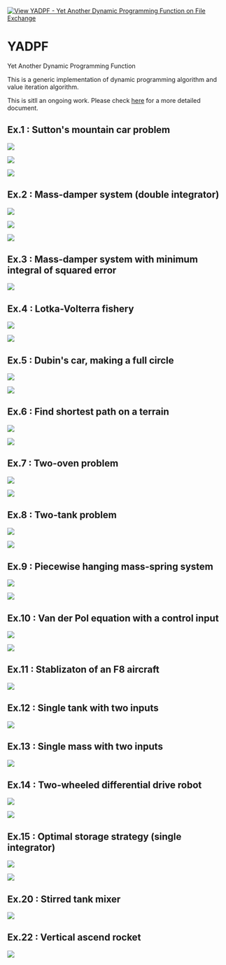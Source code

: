 [![View YADPF - Yet Another Dynamic Programming Function on File Exchange](https://www.mathworks.com/matlabcentral/images/matlab-file-exchange.svg)](https://www.mathworks.com/matlabcentral/fileexchange/100149-yadpf-yet-another-dynamic-programming-function)

# YADPF

Yet Another Dynamic Programming Function

This is a generic implementation of dynamic programming algorithm and value iteration algorithm.

This is sitll an ongoing work. Please check [here](https://www.mathcha.io/editor/X9JLdiqLS21T1NJNX4h6BGODQSxG7zwUpZG7LM) for a more detailed document.


## Ex.1 : Sutton's mountain car problem

![](https://github.com/auralius/yadpf/blob/main/docs/mountain_car.gif)

![](https://github.com/auralius/yadpf/blob/main/docs/mountain_car_1.png)

![](https://github.com/auralius/yadpf/blob/main/docs/mountain_car_2.png)


## Ex.2 : Mass-damper system (double integrator)

![](https://github.com/auralius/yadpf/blob/main/docs/mass_damper_1.png)

![](https://github.com/auralius/yadpf/blob/main/docs/mass_damper_2.png)

![](https://github.com/auralius/yadpf/blob/main/docs/mass_damper_3.png)


## Ex.3 : Mass-damper system with minimum integral of squared error 

![](https://github.com/auralius/yadpf/blob/main/docs/time_optimal_mass_damper.png)


## Ex.4 : Lotka-Volterra fishery

![](https://github.com/auralius/yadpf/blob/main/docs/fishery_1.png)

![](https://github.com/auralius/yadpf/blob/main/docs/fishery_2.png)


## Ex.5 : Dubin's car, making a full circle

![](https://github.com/auralius/yadpf/blob/main/docs/dubins_car.png)

![](https://github.com/auralius/yadpf/blob/main/docs/dubins_car.gif)


## Ex.6 : Find shortest path on a terrain

![](https://github.com/auralius/yadpf/blob/main/docs/terrain_shortest_path_1.png)

![](https://github.com/auralius/yadpf/blob/main/docs/terrain_shortest_path_2.png)


## Ex.7 : Two-oven problem

![](https://github.com/auralius/yadpf/blob/main/docs/two_oven_problem_1.png)

![](https://github.com/auralius/yadpf/blob/main/docs/two_oven_problem_2.png)


## Ex.8 : Two-tank problem

![](https://github.com/auralius/yadpf/blob/main/docs/two_tank_problem_1.png)

![](https://github.com/auralius/yadpf/blob/main/docs/two_tank_problem_2.png)


## Ex.9 : Piecewise hanging mass-spring system

![](https://github.com/auralius/yadpf/blob/main/docs/piecewise_mass_spring_1.png)

![](https://github.com/auralius/yadpf/blob/main/docs/piecewise_mass_spring_2.png)


## Ex.10 : Van der Pol equation with a control input

![](https://github.com/auralius/yadpf/blob/main/docs/time_optimal_van_der_pol_1.png)

![](https://github.com/auralius/yadpf/blob/main/docs/time_optimal_van_der_pol_2.png)


## Ex.11 : Stablizaton of an F8 aircraft

![](https://github.com/auralius/yadpf/blob/main/docs/f8_aircraft.png)


## Ex.12 : Single tank with two inputs

![](https://github.com/auralius/yadpf/blob/main/docs/single_tank_with_two_inputs.png)


## Ex.13 : Single mass with two inputs

![](https://github.com/auralius/yadpf/blob/main/docs/two_input_mass.png)


## Ex.14 : Two-wheeled differential drive robot

![](https://github.com/auralius/yadpf/blob/main/docs/wheeled_robot.png)

![](https://github.com/auralius/yadpf/blob/main/docs/wheeled_robot.gif)


## Ex.15 : Optimal storage strategy (single integrator)

![](https://github.com/auralius/yadpf/blob/main/docs/optimal_storage_strategy_1.png)

![](https://github.com/auralius/yadpf/blob/main/docs/optimal_storage_strategy_2.png)


## Ex.20 : Stirred tank mixer

![](https://github.com/auralius/yadpf/blob/main/docs/stirred_tank_mixer.png)


## Ex.22 : Vertical ascend rocket

![](https://github.com/auralius/yadpf/blob/main/docs/vertical_ascend_rocket.png)


